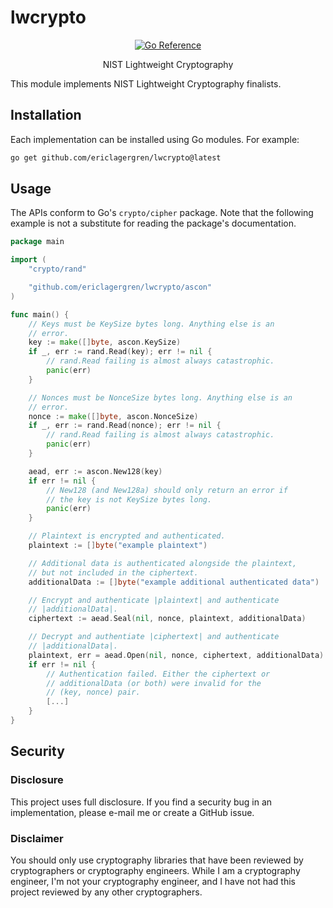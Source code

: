 # lwcrypto
<p align="center">
<a href="https://pkg.go.dev/github.com/ericlagergren/lwcrypto"><img src="https://pkg.go.dev/badge/github.com/ericlagergren/lwcrypto.svg" alt="Go Reference"></a>
</p>

<p align="center">NIST Lightweight Cryptography</p>

This module implements NIST Lightweight Cryptography finalists.

## Installation

Each implementation can be installed using Go modules. For
example:

```bash
go get github.com/ericlagergren/lwcrypto@latest
```

## Usage

The APIs conform to Go's `crypto/cipher` package. Note that the
following example is not a substitute for reading the package's
documentation.

```go
package main

import (
	"crypto/rand"

	"github.com/ericlagergren/lwcrypto/ascon"
)

func main() {
	// Keys must be KeySize bytes long. Anything else is an
	// error.
	key := make([]byte, ascon.KeySize)
	if _, err := rand.Read(key); err != nil {
		// rand.Read failing is almost always catastrophic.
		panic(err)
	}

	// Nonces must be NonceSize bytes long. Anything else is an
	// error.
	nonce := make([]byte, ascon.NonceSize)
	if _, err := rand.Read(nonce); err != nil {
		// rand.Read failing is almost always catastrophic.
		panic(err)
	}

	aead, err := ascon.New128(key)
	if err != nil {
		// New128 (and New128a) should only return an error if
		// the key is not KeySize bytes long.
		panic(err)
	}

	// Plaintext is encrypted and authenticated.
	plaintext := []byte("example plaintext")

	// Additional data is authenticated alongside the plaintext,
	// but not included in the ciphertext.
	additionalData := []byte("example additional authenticated data")

	// Encrypt and authenticate |plaintext| and authenticate
	// |additionalData|.
	ciphertext := aead.Seal(nil, nonce, plaintext, additionalData)

	// Decrypt and authentiate |ciphertext| and authenticate
	// |additionalData|.
	plaintext, err = aead.Open(nil, nonce, ciphertext, additionalData)
	if err != nil {
		// Authentication failed. Either the ciphertext or
		// additionalData (or both) were invalid for the 
		// (key, nonce) pair.
		[...]
	}
}
```

## Security

### Disclosure

This project uses full disclosure. If you find a security bug in
an implementation, please e-mail me or create a GitHub issue.

### Disclaimer

You should only use cryptography libraries that have been
reviewed by cryptographers or cryptography engineers. While I am
a cryptography engineer, I'm not your cryptography engineer, and
I have not had this project reviewed by any other cryptographers.
